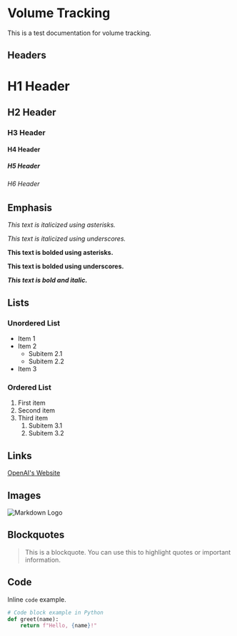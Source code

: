 # Volume Tracking

This is a test documentation for volume tracking.

## Headers

# H1 Header
## H2 Header
### H3 Header
#### H4 Header
##### H5 Header
###### H6 Header

## Emphasis

*This text is italicized using asterisks.*

_This text is italicized using underscores._

**This text is bolded using asterisks.**

__This text is bolded using underscores.__

**_This text is bold and italic._**

## Lists

### Unordered List

- Item 1
- Item 2
  - Subitem 2.1
  - Subitem 2.2
- Item 3

### Ordered List

1. First item
2. Second item
3. Third item
   1. Subitem 3.1
   2. Subitem 3.2

## Links

[OpenAI's Website](https://www.openai.com)

## Images

![Markdown Logo](https://markdown-here.com/img/icon256.png)

## Blockquotes

> This is a blockquote. You can use this to highlight quotes or important information.

## Code

Inline `code` example.

```python
# Code block example in Python
def greet(name):
    return f"Hello, {name}!"